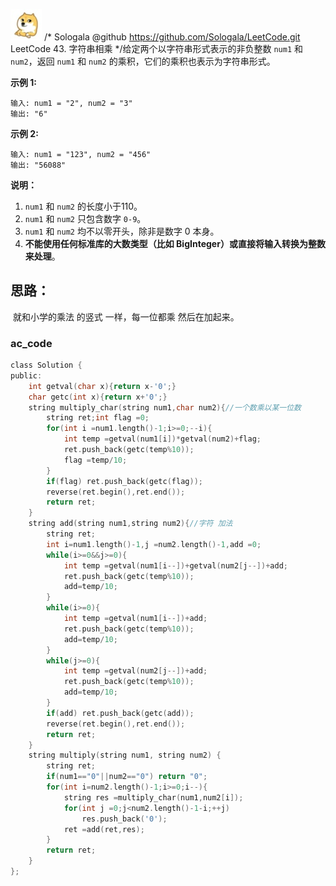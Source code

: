 ![](https://github.com/Sologala/SomeThings/blob/master/face.jpg?raw=true)
/*
    Sologala   @github    https://github.com/Sologala/LeetCode.git
    LeetCode   43. 字符串相乘
*/给定两个以字符串形式表示的非负整数 `num1` 和 `num2`，返回 `num1` 和 `num2` 的乘积，它们的乘积也表示为字符串形式。

**示例 1:**

```
输入: num1 = "2", num2 = "3"
输出: "6"
```

**示例 2:**

```
输入: num1 = "123", num2 = "456"
输出: "56088"
```

**说明：**

1. `num1` 和 `num2` 的长度小于110。
2. `num1` 和 `num2` 只包含数字 `0-9`。
3. `num1` 和 `num2` 均不以零开头，除非是数字 0 本身。
4. **不能使用任何标准库的大数类型（比如 BigInteger）**或**直接将输入转换为整数来处理**。

## **思路：**

​	就和小学的乘法 的竖式 一样，每一位都乘 然后在加起来。

### **ac_code**
```c
class Solution {
public:
    int getval(char x){return x-'0';}
    char getc(int x){return x+'0';}
    string multiply_char(string num1,char num2){//一个数乘以某一位数
        string ret;int flag =0;
        for(int i =num1.length()-1;i>=0;--i){
            int temp =getval(num1[i])*getval(num2)+flag;
            ret.push_back(getc(temp%10));
            flag =temp/10;
        }
        if(flag) ret.push_back(getc(flag));
        reverse(ret.begin(),ret.end());
        return ret;
    }
    string add(string num1,string num2){//字符 加法
        string ret;
        int i=num1.length()-1,j =num2.length()-1,add =0;
        while(i>=0&&j>=0){
            int temp =getval(num1[i--])+getval(num2[j--])+add;
            ret.push_back(getc(temp%10));
            add=temp/10;
        }
        while(i>=0){
            int temp =getval(num1[i--])+add;
            ret.push_back(getc(temp%10));
            add=temp/10;
        }
        while(j>=0){
            int temp =getval(num2[j--])+add;
            ret.push_back(getc(temp%10));
            add=temp/10;
        }
        if(add) ret.push_back(getc(add));
        reverse(ret.begin(),ret.end());
        return ret;
    }
    string multiply(string num1, string num2) {
        string ret;
        if(num1=="0"||num2=="0") return "0";
        for(int i=num2.length()-1;i>=0;i--){
            string res =multiply_char(num1,num2[i]);
            for(int j =0;j<num2.length()-1-i;++j) 
                res.push_back('0');
            ret =add(ret,res);
        }
        return ret;
    }
};
```